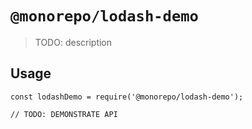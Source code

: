 # `@monorepo/lodash-demo`

> TODO: description

## Usage

```
const lodashDemo = require('@monorepo/lodash-demo');

// TODO: DEMONSTRATE API
```
